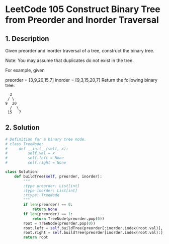 # LeetCode 105 Construct Binary Tree from Preorder and Inorder Traversal
## 1. Description
Given preorder and inorder traversal of a tree, construct the binary tree.

Note:
You may assume that duplicates do not exist in the tree.

For example, given

preorder = [3,9,20,15,7]
inorder = [9,3,15,20,7]
Return the following binary tree:

      3
     / \
    9  20
      /  \
     15   7
     
## 2. Solution
```python
# Definition for a binary tree node.
# class TreeNode:
#     def __init__(self, x):
#         self.val = x
#         self.left = None
#         self.right = None

class Solution:
    def buildTree(self, preorder, inorder):
        """
        :type preorder: List[int]
        :type inorder: List[int]
        :rtype: TreeNode
        """
        if len(preorder) == 0:
            return None
        if len(preorder) == 1:
            return TreeNode(preorder.pop(0))
        root = TreeNode(preorder.pop(0))
        root.left = self.buildTree(preorder[:inorder.index(root.val)], inorder[:inorder.index(root.val)])
        root.right = self.buildTree(preorder[inorder.index(root.val):], inorder[inorder.index(root.val)+1:])
        return root
```